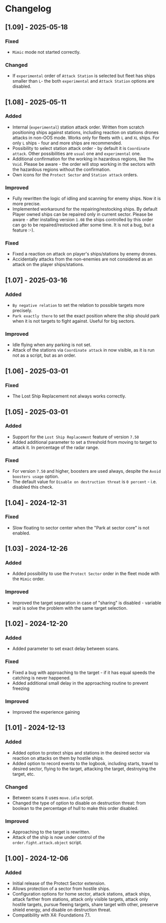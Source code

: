 # Changelog

## [1.09] - 2025-05-18

### Fixed

- `Mimic` mode not started correctly.

### Changed

- If `experimental` order of `Attack Station` is selected but fleet has ships smaller than `L`- the both `experimental` and `Attack Station` options are disabled.

## [1.08] - 2025-05-11

### Added

- Internal (`experimental`) station attack order. Written from scratch positioning ships against stations, including reaction on stations drones attacks in non-OOS mode. Works only for fleets with `L` and `XL` ships. For only `L` ships - four and more ships are recommended.
- Possibility to select station attack order - by default it is `Coordinate attack`. Other possibilities are `usual` one and `experimental` one.
- Additional confirmation for the working in hazardous regions, like `The Void`. Please be aware - the order will stop working in the sectors with the hazardous regions without the confirmation.
- Own icons for the `Protect Sector` and `Station attack` orders.

### Improved

- Fully rewritten the logic of idling and scanning for enemy ships. Now it is more precise.
- Implemented workaround for the repairing/restocking ships. By default Player owned ships can be repaired only in current sector. Please be aware - after installing version `1.08` the ships controlled by this order can go to be repaired/restocked after some time. It is not a bug, but a feature :-).

### Fixed

- Fixed a reaction on attack on player's ships/stations by enemy drones.
- Accidentally attacks from the non-enemies are not considered as an attack on the player ships/stations.

## [1.07] - 2025-03-16

### Added

- `By negative relation` to set the relation to possible targets more precisely.
- `Park exactly there` to set the exact position where the ship should park when it is not targets to fight against. Useful for big sectors.

### Improved

- Idle flying when any parking is not set.
- Attack of the stations via `Coordinate attack` in now visible, as it is run not as a script, but as an order.

## [1.06] - 2025-03-01

### Fixed

- The Lost Ship Replacement not always works correctly.

## [1.05] - 2025-03-01

### Added

- Support for the `Lost Ship Replacement` feature of version `7.50`
- Added additional parameter to set a threshold from moving to target to attack it. In percentage of the radar range.

### Fixed

- For version `7.50` and higher, boosters are used always, despite the `Avoid boosters usage` option.
- The default value for `Disable on destruction threat` is `0 percent` - i.e. disabled this check.

## [1.04] - 2024-12-31

### Fixed

- Slow floating to sector center when the "Park at sector core" is not enabled.

## [1.03] - 2024-12-26

### Added

- Added possibility to use the `Protect Sector` order in the fleet mode with the `Mimic` order.

### Improved

- Improved the target separation in case of  "sharing" is disabled - variable wait is solve the problem with the same target selection.

## [1.02] - 2024-12-20

### Added

- Added parameter to set exact delay between scans.

### Fixed

- Fixed a bug with approaching to the target - if it has equal speeds the catching is never happened.
- Added additional small delay in the approaching routine to prevent freezing

### Improved

- Improved the experience gaining

## [1.01] - 2024-12-13

### Added

- Added option to protect ships and stations in the desired sector via reaction on attacks on them by hostile ships.
- Added option to record events to the logbook, including starts, travel to desired sector, flying to the target, attacking the target, destroying the target, etc.

### Changed

- Between scans it uses `move.idle` script.
- Changed the type of option to disable on destruction threat: from boolean to the percentage of hull to make this order disabled.

### Improved

- Approaching to the target is rewritten.
- Attack of the ship is now under control of the `order.fight.attack.object` script.

## [1.00] - 2024-12-06

### Added

- Initial release of the Protect Sector extension.
- Allows protection of a sector from hostile ships.
- Configuration options for home sector, attack stations, attack ships, attack farther from stations, attack only visible targets, attack only hostile targets, pursue fleeing targets, share target with other, preserve shield energy, and disable on destruction threat.
- Compatibility with X4: Foundations 7.1.
